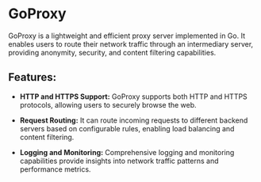 # GoProxy

GoProxy is a lightweight and efficient proxy server implemented in Go. It enables users to route their network traffic through an intermediary server, providing anonymity, security, and content filtering capabilities.

## Features:

- **HTTP and HTTPS Support:** GoProxy supports both HTTP and HTTPS protocols, allowing users to securely browse the web.
  
- **Request Routing:** It can route incoming requests to different backend servers based on configurable rules, enabling load balancing and content filtering.
  
- **Logging and Monitoring:** Comprehensive logging and monitoring capabilities provide insights into network traffic patterns and performance metrics.

